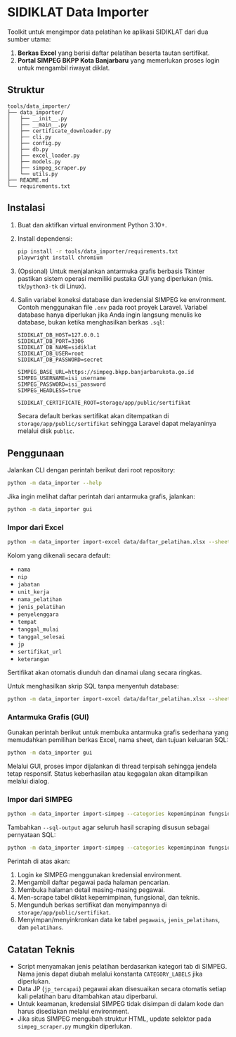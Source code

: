 # SIDIKLAT Data Importer

Toolkit untuk mengimpor data pelatihan ke aplikasi SIDIKLAT dari dua sumber utama:

1. **Berkas Excel** yang berisi daftar pelatihan beserta tautan sertifikat.
2. **Portal SIMPEG BKPP Kota Banjarbaru** yang memerlukan proses login untuk mengambil riwayat diklat.

## Struktur

```
tools/data_importer/
├── data_importer/
│   ├── __init__.py
│   ├── __main__.py
│   ├── certificate_downloader.py
│   ├── cli.py
│   ├── config.py
│   ├── db.py
│   ├── excel_loader.py
│   ├── models.py
│   ├── simpeg_scraper.py
│   └── utils.py
├── README.md
└── requirements.txt
```

## Instalasi

1. Buat dan aktifkan virtual environment Python 3.10+.
2. Install dependensi:

   ```bash
   pip install -r tools/data_importer/requirements.txt
   playwright install chromium
   ```

3. (Opsional) Untuk menjalankan antarmuka grafis berbasis Tkinter pastikan sistem operasi memiliki pustaka GUI yang diperlukan (mis. `tk`/`python3-tk` di Linux).

4. Salin variabel koneksi database dan kredensial SIMPEG ke environment. Contoh menggunakan file `.env` pada root proyek Laravel. Variabel database hanya diperlukan jika Anda ingin langsung menulis ke database, bukan ketika menghasilkan berkas `.sql`:

   ```dotenv
   SIDIKLAT_DB_HOST=127.0.0.1
   SIDIKLAT_DB_PORT=3306
   SIDIKLAT_DB_NAME=sidiklat
   SIDIKLAT_DB_USER=root
   SIDIKLAT_DB_PASSWORD=secret

   SIMPEG_BASE_URL=https://simpeg.bkpp.banjarbarukota.go.id
   SIMPEG_USERNAME=isi_username
   SIMPEG_PASSWORD=isi_password
   SIMPEG_HEADLESS=true

   SIDIKLAT_CERTIFICATE_ROOT=storage/app/public/sertifikat
   ```

   Secara default berkas sertifikat akan ditempatkan di `storage/app/public/sertifikat` sehingga Laravel dapat melayaninya melalui disk `public`.

## Penggunaan

Jalankan CLI dengan perintah berikut dari root repository:

```bash
python -m data_importer --help
```

Jika ingin melihat daftar perintah dari antarmuka grafis, jalankan:

```bash
python -m data_importer gui
```

### Impor dari Excel

```bash
python -m data_importer import-excel data/daftar_pelatihan.xlsx --sheet "Sheet1"
```

Kolom yang dikenali secara default:

- `nama`
- `nip`
- `jabatan`
- `unit_kerja`
- `nama_pelatihan`
- `jenis_pelatihan`
- `penyelenggara`
- `tempat`
- `tanggal_mulai`
- `tanggal_selesai`
- `jp`
- `sertifikat_url`
- `keterangan`

Sertifikat akan otomatis diunduh dan dinamai ulang secara ringkas.

Untuk menghasilkan skrip SQL tanpa menyentuh database:

```bash
python -m data_importer import-excel data/daftar_pelatihan.xlsx --sheet "Sheet1" --sql-output output/pelatihan_excel.sql
```

### Antarmuka Grafis (GUI)

Gunakan perintah berikut untuk membuka antarmuka grafis sederhana yang memudahkan pemilihan berkas Excel, nama sheet, dan tujuan keluaran SQL:

```bash
python -m data_importer gui
```

Melalui GUI, proses impor dijalankan di thread terpisah sehingga jendela tetap responsif. Status keberhasilan atau kegagalan akan ditampilkan melalui dialog.

### Impor dari SIMPEG

```bash
python -m data_importer import-simpeg --categories kepemimpinan fungsional teknis
```

Tambahkan `--sql-output` agar seluruh hasil scraping disusun sebagai pernyataan SQL:

```bash
python -m data_importer import-simpeg --categories kepemimpinan fungsional teknis --sql-output output/pelatihan_simpeg.sql
```

Perintah di atas akan:

1. Login ke SIMPEG menggunakan kredensial environment.
2. Mengambil daftar pegawai pada halaman pencarian.
3. Membuka halaman detail masing-masing pegawai.
4. Men-scrape tabel diklat kepemimpinan, fungsional, dan teknis.
5. Mengunduh berkas sertifikat dan menyimpannya di `storage/app/public/sertifikat`.
6. Menyimpan/menyinkronkan data ke tabel `pegawais`, `jenis_pelatihans`, dan `pelatihans`.

## Catatan Teknis

- Script menyamakan jenis pelatihan berdasarkan kategori tab di SIMPEG. Nama jenis dapat diubah melalui konstanta `CATEGORY_LABELS` jika diperlukan.
- Data JP (`jp_tercapai`) pegawai akan disesuaikan secara otomatis setiap kali pelatihan baru ditambahkan atau diperbarui.
- Untuk keamanan, kredensial SIMPEG tidak disimpan di dalam kode dan harus disediakan melalui environment.
- Jika situs SIMPEG mengubah struktur HTML, update selektor pada `simpeg_scraper.py` mungkin diperlukan.
